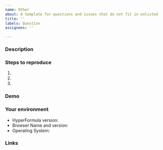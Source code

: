 ```yaml
---
name: Other
about: A template for questions and issues that do not fit in enlisted types
title: ''
labels: Question
assignees: ''

---
```


### Description
<!--- [mandatory] Describe the actual behavior and expected behavior -->

### Steps to reproduce
<!--- [optional] Provide steps to reproduce this issue -->
1.
2.
3.

### Demo
<!--- [optional] Provide a link to a live example  -->

### Your environment
<!--- [optional]  -->

* HyperFormula version:
* Browser Name and version:
* Operating System:

### Links
<!--- [optional] Any links that are related  -->
